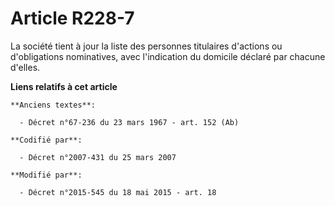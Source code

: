 # Article R228-7

La société tient à jour la liste des personnes   titulaires d'actions ou d'obligations nominatives, avec l'indication du
domicile déclaré par chacune d'elles.

**Liens relatifs à cet article**

	**Anciens textes**:

	  - Décret n°67-236 du 23 mars 1967 - art. 152 (Ab)

	**Codifié par**:

	  - Décret n°2007-431 du 25 mars 2007

	**Modifié par**:

	  - Décret n°2015-545 du 18 mai 2015 - art. 18
